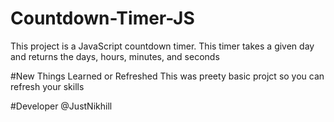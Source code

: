 # Countdown-Timer-JS
This project is  a JavaScript countdown timer. This timer takes a given day and returns the days, hours, minutes, and seconds

#New Things Learned or Refreshed
This was preety basic projct so you can refresh your skills 

#Developer
@JustNikhill
